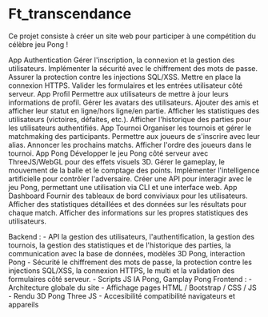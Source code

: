 # Ft_transcendance

Ce projet consiste à créer un site web pour participer à une compétition du célèbre jeu Pong !

App Authentication
    Gérer l'inscription, la connexion et la gestion des utilisateurs.
    Implémenter la sécurité avec le chiffrement des mots de passe.
    Assurer la protection contre les injections SQL/XSS.
    Mettre en place la connexion HTTPS.
    Valider les formulaires et les entrées utilisateur côté serveur.
App Profil
    Permettre aux utilisateurs de mettre à jour leurs informations de profil.
    Gérer les avatars des utilisateurs.
    Ajouter des amis et afficher leur statut en ligne/hors ligne/en partie.
    Afficher les statistiques des utilisateurs (victoires, défaites, etc.).
    Afficher l'historique des parties pour les utilisateurs authentifiés.
App Tournoi
    Organiser les tournois et gérer le matchmaking des participants.
    Permettre aux joueurs de s'inscrire avec leur alias.
    Annoncer les prochains matchs.
    Afficher l'ordre des joueurs dans le tournoi.
App Pong
    Développer le jeu Pong côté serveur avec ThreeJS/WebGL pour des effets visuels 3D.
    Gérer le gameplay, le mouvement de la balle et le comptage des points.
    Implémenter l'intelligence artificielle pour contrôler l'adversaire.
    Créer une API pour interagir avec le jeu Pong, permettant une utilisation via CLI et une interface web.
App Dashboard
    Fournir des tableaux de bord conviviaux pour les utilisateurs.
    Afficher des statistiques détaillées et des données sur les résultats pour chaque match.
    Afficher des informations sur les propres statistiques des utilisateurs.

Backend :
    - API
        la gestion des utilisateurs, l'authentification, la gestion des tournois, la gestion des statistiques et de l'historique des parties, la communication avec la base de données, modèles 3D Pong, interaction Pong
    - Sécurité
        le chiffrement des mots de passe, la protection contre les injections SQL/XSS, la connexion HTTPS, le multi et la validation des formulaires côté serveur.
    - Scripts JS
        IA Pong, Gamplay Pong
Frontend :
    - Architecture globale du site
    - Affichage pages
        HTML / Bootstrap / CSS / JS
    - Rendu 3D Pong
        Three JS
    - Accesibilité
        compatibilité navigateurs et appareils